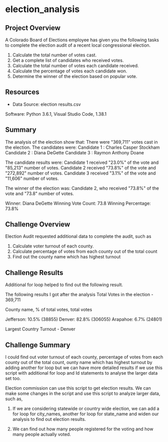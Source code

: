 # election_analysis

## Project Overview

A Colorado Board of Elections employee has given you the following tasks to complete the election audit of a recent local
congressional election.
1. Calculate the total number of votes cast.
2. Get a complete list of candidates who received votes.
3. Calculate the total number of votes each candidate received.
4. Calculate the percentage of votes each candidate won.
5. Determine the winner of the election based on popular vote.



## Resources

- Data Source: election results.csv

Software: Python 3.6.1, Visual Studio Code, 1.38.1

## Summary

The analysis of the election show that:
There were "369,711" votes cast in the election.
The candidates were:
Candidate 1 : Charles Casper Stockham
Candidate 2 : Diana DeGette
Candidate 3 : Raymon Anthony Doane


The candidate results were:
Candidate 1 received "23.0%" of the vote and "85,213" number of votes.
Candidate 2 received "73.8%" of the vote and "272,892" number of votes.
Candidate 3 received "3.1%" of the vote and "11,606" number of votes.

The winner of the election was:
Candidate 2, who received "73.8%" of the vote and "73.8" number of votes.

Winner: Diana DeGette
Winning Vote Count: 73.8
Winning Percentage: 73.8%

## Challenge Overview

Election Audit requested additional data to complete the audit, such as 
1. Calculate voter turnout of each county.
2. Calculate  percentage of votes from each county out of the total count
3. Find out the county name which has highest turnout

## Challenge Results

Additional for loop helped to find out the following result.

The following results I got after the analysis
Total Votes in the election - 369,711

County name, % of total votes, total votes

Jefferson: 10.5%  (38855)
Denver: 82.8%  (306055)
Arapahoe: 6.7%  (24801)

Largest Country Turnout - Denver

## Challenge Summary

I could find out voter turnout of each county, percentage of votes from each county out of the total count, ounty name which has highest turnout by adding another for loop but we can have more detailed results if we use this script with additional for loop and Id statements to analyse the larger data set too.

Election commission can use this script to get election results. We can make some changes in the script and use this script to analyze larger data, such as,
1. If we are considering statewide or country wide election, we can add a for loop for city_names, another for loop for state_name and widen our analysis to find out election results.

2. We can find out how many people registered for the voting and how many people actually voted.
